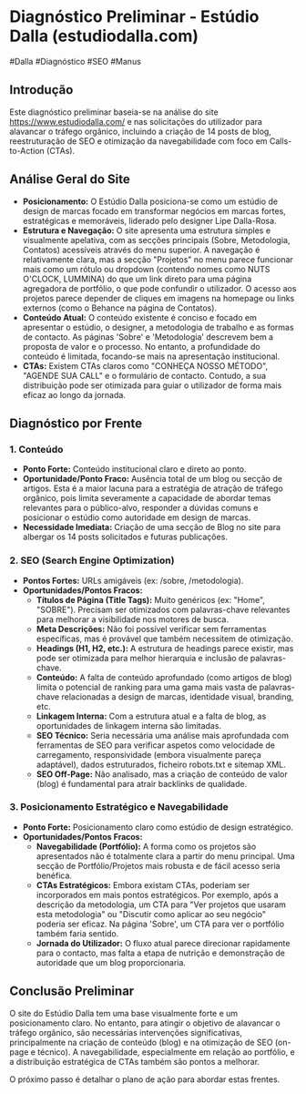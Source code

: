 # Diagnóstico Preliminar - Estúdio Dalla (estudiodalla.com)


#Dalla #Diagnóstico #SEO #Manus 
## Introdução

Este diagnóstico preliminar baseia-se na análise do site https://www.estudiodalla.com/ e nas solicitações do utilizador para alavancar o tráfego orgânico, incluindo a criação de 14 posts de blog, reestruturação de SEO e otimização da navegabilidade com foco em Calls-to-Action (CTAs).

## Análise Geral do Site

*   **Posicionamento:** O Estúdio Dalla posiciona-se como um estúdio de design de marcas focado em transformar negócios em marcas fortes, estratégicas e memoráveis, liderado pelo designer Lipe Dalla-Rosa.
*   **Estrutura e Navegação:** O site apresenta uma estrutura simples e visualmente apelativa, com as secções principais (Sobre, Metodologia, Contatos) acessíveis através do menu superior. A navegação é relativamente clara, mas a secção "Projetos" no menu parece funcionar mais como um rótulo ou dropdown (contendo nomes como NUTS O'CLOCK, LUMMINA) do que um link direto para uma página agregadora de portfólio, o que pode confundir o utilizador. O acesso aos projetos parece depender de cliques em imagens na homepage ou links externos (como o Behance na página de Contatos).
*   **Conteúdo Atual:** O conteúdo existente é conciso e focado em apresentar o estúdio, o designer, a metodologia de trabalho e as formas de contacto. As páginas 'Sobre' e 'Metodologia' descrevem bem a proposta de valor e o processo. No entanto, a profundidade do conteúdo é limitada, focando-se mais na apresentação institucional.
*   **CTAs:** Existem CTAs claros como "CONHEÇA NOSSO MÉTODO", "AGENDE SUA CALL" e o formulário de contacto. Contudo, a sua distribuição pode ser otimizada para guiar o utilizador de forma mais eficaz ao longo da jornada.

## Diagnóstico por Frente

### 1. Conteúdo

*   **Ponto Forte:** Conteúdo institucional claro e direto ao ponto.
*   **Oportunidade/Ponto Fraco:** Ausência total de um blog ou secção de artigos. Esta é a maior lacuna para a estratégia de atração de tráfego orgânico, pois limita severamente a capacidade de abordar temas relevantes para o público-alvo, responder a dúvidas comuns e posicionar o estúdio como autoridade em design de marcas.
*   **Necessidade Imediata:** Criação de uma secção de Blog no site para albergar os 14 posts solicitados e futuras publicações.

### 2. SEO (Search Engine Optimization)

*   **Pontos Fortes:** URLs amigáveis (ex: /sobre, /metodologia).
*   **Oportunidades/Pontos Fracos:**
    *   **Títulos de Página (Title Tags):** Muito genéricos (ex: "Home", "SOBRE"). Precisam ser otimizados com palavras-chave relevantes para melhorar a visibilidade nos motores de busca.
    *   **Meta Descrições:** Não foi possível verificar sem ferramentas específicas, mas é provável que também necessitem de otimização.
    *   **Headings (H1, H2, etc.):** A estrutura de headings parece existir, mas pode ser otimizada para melhor hierarquia e inclusão de palavras-chave.
    *   **Conteúdo:** A falta de conteúdo aprofundado (como artigos de blog) limita o potencial de ranking para uma gama mais vasta de palavras-chave relacionadas a design de marcas, identidade visual, branding, etc.
    *   **Linkagem Interna:** Com a estrutura atual e a falta de blog, as oportunidades de linkagem interna são limitadas.
    *   **SEO Técnico:** Seria necessária uma análise mais aprofundada com ferramentas de SEO para verificar aspetos como velocidade de carregamento, responsividade (embora visualmente pareça adaptável), dados estruturados, ficheiro robots.txt e sitemap XML.
    *   **SEO Off-Page:** Não analisado, mas a criação de conteúdo de valor (blog) é fundamental para atrair backlinks de qualidade.

### 3. Posicionamento Estratégico e Navegabilidade

*   **Ponto Forte:** Posicionamento claro como estúdio de design estratégico.
*   **Oportunidades/Pontos Fracos:**
    *   **Navegabilidade (Portfólio):** A forma como os projetos são apresentados não é totalmente clara a partir do menu principal. Uma secção de Portfólio/Projetos mais robusta e de fácil acesso seria benéfica.
    *   **CTAs Estratégicos:** Embora existam CTAs, poderiam ser incorporados em mais pontos estratégicos. Por exemplo, após a descrição da metodologia, um CTA para "Ver projetos que usaram esta metodologia" ou "Discutir como aplicar ao seu negócio" poderia ser eficaz. Na página 'Sobre', um CTA para ver o portfólio também faria sentido.
    *   **Jornada do Utilizador:** O fluxo atual parece direcionar rapidamente para o contacto, mas falta a etapa de nutrição e demonstração de autoridade que um blog proporcionaria.

## Conclusão Preliminar

O site do Estúdio Dalla tem uma base visualmente forte e um posicionamento claro. No entanto, para atingir o objetivo de alavancar o tráfego orgânico, são necessárias intervenções significativas, principalmente na criação de conteúdo (blog) e na otimização de SEO (on-page e técnico). A navegabilidade, especialmente em relação ao portfólio, e a distribuição estratégica de CTAs também são pontos a melhorar.

O próximo passo é detalhar o plano de ação para abordar estas frentes.
